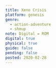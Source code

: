 ```yaml
---
title: Xeno Crisis
platform: genesis
genre:
  - action-adventure
  - shmup
note: Digital = ROM
digital: true
physical: true
guide: false
pending: false
posted: 2020-02-28
---
```

